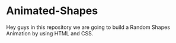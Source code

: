 # Animated-Shapes
Hey guys in this repository we are going to build a Random Shapes Animation by using HTML and CSS.
